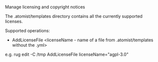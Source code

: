Manage licensing and copyright notices

The .atomist/templates directory contains all the currently supported licenses.

Supported operations:
- AddLicenseFile \<licenseName - name of a file from .atomist/templates without the .yml\>

e.g. rug edit -C /tmp AddLicenseFile licenseName="agpl-3.0"
